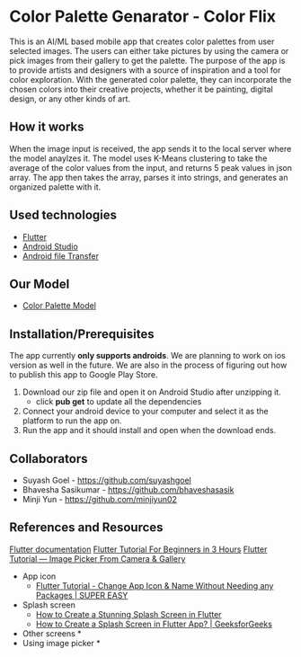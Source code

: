 # Color Palette Genarator - Color Flix

This is an AI/ML based mobile app that creates color palettes from user selected images. 
The users can either take pictures by using the camera or pick images from their gallery to get the palette. The purpose of the app is to provide artists and designers with a source of inspiration and a tool for color exploration. With the generated color palette, they can incorporate the chosen colors into their creative projects, whether it be painting, digital design, or any other kinds of art.

## How it works

When the image input is received, the app sends it to the local server where the model anaylzes it. The model uses K-Means clustering to take the average of the color values from the input, and returns 5 peak values in json array. The app then takes the array, parses it into strings, and generates an organized palette with it.

## Used technologies
* [Flutter](https://docs.flutter.dev/get-started/install)
* [Android Studio](https://developer.android.com/studio?gclid=CjwKCAjwpuajBhBpEiwA_ZtfhRa9zl1MVDHjEyTg-DABD-GxMUNWyV233UKy0wMx0qFAQtAWaKN3CxoCW0gQAvD_BwE&gclsrc=aw.ds)
* [Android file Transfer](https://www.android.com/filetransfer/)

## Our Model
- [Color Palette Model](https://github.com/suyashgoel/color-palette-model)

## Installation/Prerequisites

The app currently **only supports androids**. We are planning to work on ios version as well in the future.
We are also in the process of figuring out how to publish this app to Google Play Store.

1. Download our zip file and open it on Android Studio after unzipping it.
    - click **pub get** to update all the dependencies
2. Connect your android device to your computer and select it as the platform to run the app on.
3. Run the app and it should install and open when the download ends.

## Collaborators
* Suyash Goel - https://github.com/suyashgoel
* Bhavesha Sasikumar - https://github.com/bhaveshasasik
* Minji Yun - https://github.com/minjiyun02

## References and Resources

[Flutter documentation](https://docs.flutter.dev/)
[Flutter Tutorial For Beginners in 3 Hours](https://youtu.be/CD1Y2DmL5JM)
[Flutter Tutorial — Image Picker From Camera & Gallery](https://medium.com/unitechie/flutter-tutorial-image-picker-from-camera-gallery-c27af5490b74)


* App icon
  * [Flutter Tutorial - Change App Icon & Name Without Needing any Packages | SUPER EASY](https://www.youtube.com/watch?v=xbbCrFvF7G8)
* Splash screen
  * [How to Create a Stunning Splash Screen in Flutter](https://youtu.be/baa0SlEDimk)
  * [How to Create a Splash Screen in Flutter App? | GeeksforGeeks](https://youtu.be/XXISgdYHdYw)
* Other screens
  * 
* Using image picker 
  * 
